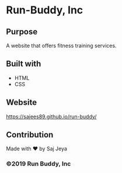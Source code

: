 # Run-Buddy, Inc

## Purpose
A website that offers fitness training services. 

## Built with 
* HTML 
* CSS

## Website 
https://sajees89.github.io/run-buddy/

## Contribution
Made with ❤️ by Saj Jeya

### ©️2019 Run Buddy, Inc
